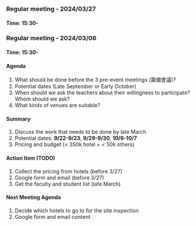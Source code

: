 ### Regular meeting - 2024/03/27

#### Time: 15:30-

### Regular meeting - 2024/03/06

#### Time: 15:30-

#### Agenda
1. What should be done before the 3 pre-event meetings (籌備會議)?
2. Potential dates (Late September or Early October)
3. When should we ask the teachers about their willingness to participate? Whom should we ask? 
4. What kinds of venues are suitable? 

#### Summary
1. Discuss the work that needs to be done by late March
2. Potential dates: **9/22-9/23**, **9/29-9/30**, **10/6-10/7**
3. Pricing and budget (< 350k hotel + < 50k others)


#### Action Item (TODO)
1. Collect the pricing from hotels (before 3/27)
2. Google form and email (before 3/27)
3. Get the faculty and student list (late March)

#### Next Meeting Agenda
1. Decide which hotels to go to for the site inspection
2. Google form and email content